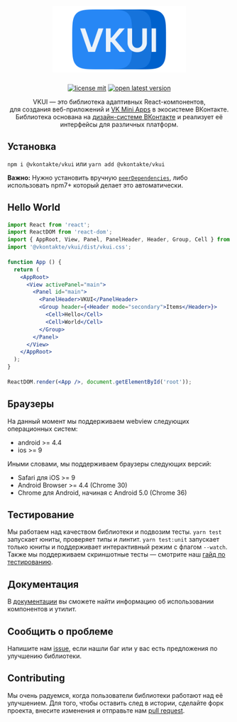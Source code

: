 <h1 align="center">
  <a href="https://vkcom.github.io/VKUI/"><img src="styleguide/assets/static/vkui_logo.png?raw=true" width="300" alt="VKUI logo"></a>
</h1>
<p align="center">
  <a href="LICENSE"><img src="https://img.shields.io/npm/l/@vkontakte/vkui?maxAge=3600" alt="license mit"></a>
  <a href="https://npmjs.com/package/@vkontakte/vkui"><img src="https://img.shields.io/npm/v/@vkontakte/vkui/latest.svg?maxAge=3600" alt="open latest version"></a>
</p>
<p align="center">
VKUI — это библиотека адаптивных React-компонентов, <br> для создания веб-приложений и <a href="https://vk.com/dev/vk_apps_docs">VK Mini Apps</a> в экосистеме ВКонтакте.<br>
Библиотека основана на <a href="https://www.figma.com/@vk">дизайн-системе ВКонтакте</a> и реализует её интерфейсы для различных платформ.
</p>


## Установка
`npm i @vkontakte/vkui` или `yarn add @vkontakte/vkui`

**Важно:** Нужно установить вручную [`peerDependencies`](package.json#L95-L103), либо использовать npm7+ который делает это автоматически.

## Hello World
```jsx static
import React from 'react';
import ReactDOM from 'react-dom';
import { AppRoot, View, Panel, PanelHeader, Header, Group, Cell } from '@vkontakte/vkui';
import '@vkontakte/vkui/dist/vkui.css';

function App () {
  return (
    <AppRoot>
      <View activePanel="main">
        <Panel id="main">
          <PanelHeader>VKUI</PanelHeader>
          <Group header={<Header mode="secondary">Items</Header>}>
            <Cell>Hello</Cell>
            <Cell>World</Cell>
          </Group>
        </Panel>
      </View>
    </AppRoot>
  );
}

ReactDOM.render(<App />, document.getElementById('root'));
```

## Браузеры
На данный момент мы поддерживаем webview следующих операционных систем:
* android >= 4.4
* ios >= 9

Иными словами, мы поддерживаем браузеры следующих версий:
* Safari для iOS >= 9
* Android Browser >= 4.4 (Chrome 30)
* Chrome для Android, начиная с Android 5.0 (Chrome 36)

## Тестирование

Мы работаем над качеством библиотеки и подвозим тесты. `yarn test` запускает юниты, проверяет типы и линтит. `yarn test:unit` запускает только юниты и поддерживает интерактивный режим с флагом `--watch`. Также мы поддерживаем скриншотные тесты — смотрите наш [гайд по тестированию](./TESTING.md).

## Документация
В [документации](https://vkcom.github.io/VKUI/) вы сможете найти информацию об использовании компонентов и утилит.

## Сообщить о проблеме
Напишите нам [issue](https://github.com/VKCOM/VKUI/issues/new/choose), если нашли баг или у вас есть предложения по улучшению библиотеки.

## Contributing
Мы очень радуемся, когда пользователи библиотеки работают над её улучшением. Для того, чтобы оставить след в
истории, сделайте форк проекта, внесите изменения и отправьте нам [pull request](https://github.com/VKCOM/VKUI/pulls).
